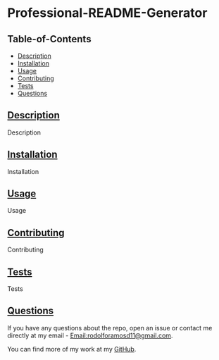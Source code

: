 # Professional-README-Generator

## Table-of-Contents

- [Description](#description)
- [Installation](#install)
- [Usage](#usage)
- [Contributing](#contribute)
- [Tests](#tests)
- [Questions](#questions)

## [Description](#table-of-contents)

Description

## [Installation](#table-of-contents)

Installation

## [Usage](#table-of-contents)

Usage

## [Contributing](#table-of-contents)

Contributing

## [Tests](#table-of-contents)

Tests

## [Questions](#table-of-contents)

If you have any questions about the repo, open an issue or contact me directly at my email - [Email:rodolforamosd11@gmail.com](mailto:rodolforamosd11@gmail.com).<br>

You can find more of my work at my [GitHub](https://github.com/rramosx11).
